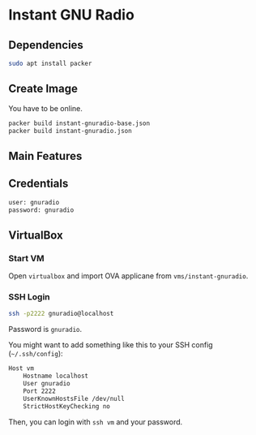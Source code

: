 # Instant GNU Radio



## Dependencies

```bash
sudo apt install packer
```

## Create Image

You have to be online.

``` bash
packer build instant-gnuradio-base.json
packer build instant-gnuradio.json
```

## Main Features

## Credentials

``` bash
user: gnuradio
password: gnuradio
```

## VirtualBox

### Start VM

Open `virtualbox` and import OVA applicane from `vms/instant-gnuradio`.

### SSH Login

``` bash
ssh -p2222 gnuradio@localhost
```

Password is `gnuradio`.

You might want to add something like this to your SSH config (`~/.ssh/config`):

``` bash
Host vm
	Hostname localhost
	User gnuradio
	Port 2222
	UserKnownHostsFile /dev/null
	StrictHostKeyChecking no
```

Then, you can login with `ssh vm` and your password.


